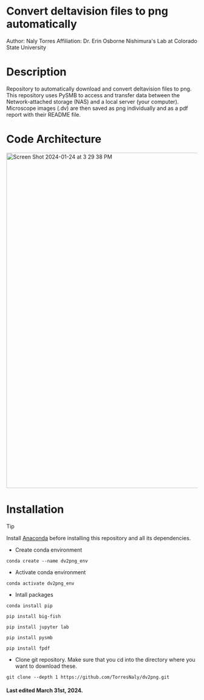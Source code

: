 # Convert deltavision files to png automatically
Author: Naly Torres
Affiliation: Dr. Erin Osborne Nishimura's Lab at Colorado State University

# Description
Repository to automatically download and convert deltavision files to png. This repository uses PySMB to access and transfer data between the Network-attached storage (NAS) and a local server (your computer). Microscope images (.dv) are then saved as png individually and as a pdf report with their README file.

# Code Architecture
<img width="883" alt="Screen Shot 2024-01-24 at 3 29 38 PM" src="https://github.com/TorresNaly/dv2png/assets/85882411/21142b9e-1d09-4506-9d6a-551ad2a71132">

# Installation
> [!TIP]
> Install [Anaconda](https://www.anaconda.com/) before installing this repository and all its dependencies.

* Create conda environment
```
conda create --name dv2png_env
```
* Activate conda environment
```
conda activate dv2png_env
```
* Intall packages
```
conda install pip
```
```
pip install big-fish
```
```
pip install jupyter lab
```
```
pip install pysmb
```
```
pip install fpdf
```
* Clone git repository. Make sure that you cd into the directory where you want to download these.
```
git clone --depth 1 https://github.com/TorresNaly/dv2png.git
```
#### Last edited March 31st, 2024. 



